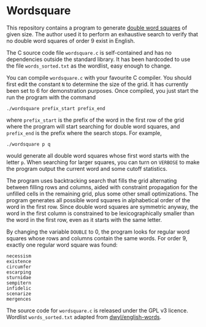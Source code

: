 # Wordsquare
This repository contains a program to generate [double word squares](https://en.wikipedia.org/wiki/Word_square#Double_word_squares) of given size. The author used it to perform an exhaustive search to verify that no double word squares of order 9 exist in English.

The C source code file `wordsquare.c` is self-contained and has no dependencies outside the standard library. It has been hardcoded to use the file `words_sorted.txt` as the wordlist, easy enough to change.

You can compile `wordsquare.c` with your favourite C compiler. You should first edit the constant `N` to determine the size of the grid. It has currently been set to 6 for demonstration purposes. Once compiled, you just start the run the program with the command

```
./wordsquare prefix_start prefix_end
```

where `prefix_start` is the prefix of the word in the first row of the grid where the program will start searching for double word squares, and `prefix_end` is the prefix where the search stops. For example,

```
./wordsquare p q
```

would generate all double word squares whose first word starts with the letter `p`. When searching for larger squares, you can turn on `VERBOSE` to make the program output the current word and some cutoff statistics.

The program uses backtracking search that fills the grid alternating between filling rows and columns, aided with constraint propagation for the unfilled cells in the remaining grid, plus some other small optimizations. The program generates all possible word squares in alphabetical order of the word in the first row. Since double word squares are symmetric anyway, the word in the first column is constrained to be lexicographically smaller than the word in the first row, even as it starts with the same letter.

By changing the variable `DOUBLE` to 0, the program looks for regular word squares whose rows and columns contain the same words. For order 9, exactly one regular word square was found:

```
necessism
existence
circumfer
escarping
sturnidae
sempitern
infidelic
scenarize
mergences
```

The source code for `wordsquare.c` is released under the GPL v3 licence. Wordlist `words_sorted.txt` adapted from [dwyl/english-words](https://github.com/dwyl/english-words).
